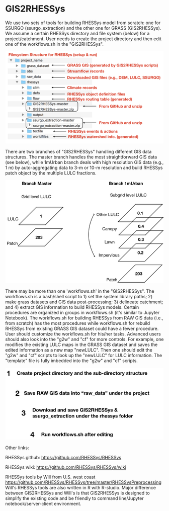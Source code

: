 # GIS2RHESSys

We use two sets of tools for building RHESSys model from scratch: one for SSURGO (ssurgo_extraction) and the other one for GRASS (GIS2RHESSys). We assume a certain RHESSys directory and file system (below) for a project/catchment. User needs to create the project directory and then edit one of the workflows.sh in the "GIS2RHESSys".

![Alt text](rhessys_filesystem.png?raw=true "Title")


There are two branches of "GIS2RHESSys" handling different GIS data structures. The master branch handles the most straightforward GIS data (see below), while 1mUrban branch deals with high resolution GIS data (e.g., 1 m) by auto-aggregating data to 3-m or 10-m resolution and build RHESSys patch object by the multiple LULC fractions. 

![Alt text](branches_difference.png?raw=true "Title")

There may be more than one 'workflows.sh' in the "GIS2RHESSys". The workflows.sh is a bash/shell script to 1) set the system library paths; 2) make grass datasets and GIS data post-processing; 3) delineate catchment; and 4) extract GIS information to build RHESSys models. Certain procedures are organized in groups in workflows.sh (it's similar to Jupyter Notebook). The workflows.sh for building RHESSys from RAW GIS data (i.e., from scratch) has the most procedures while workflows.sh for rebuild RHESSys from existing GRASS GIS dataset could have a fewer procedure. User should customize the workflows.sh for his/her tasks. Advanced users should also look into the "g2w" and "cf" for more controls.  For example, one modifies the existing LULC maps in the GRASS GIS dataset and saves the edited information as a new map "newLULC". Then one should edit the "g2w" and "cf" scripts to look up the "newLULC" for LULC information. The "template" file is fully imbedded into the "g2w" and "cf" scripts. 

![Alt text](procedure.png?raw=true "Title")

Other links:

RHESSys github: https://github.com/RHESSys/RHESSys

RHESSys wiki: https://github.com/RHESSys/RHESSys/wiki

RHESSys tools by Will from U.S. west coast https://github.com/RHESSys/RHESSys/tree/master/RHESSysPreprocessing
Will's RHESSys tools are also written in R with R-studio. Major difference between GIS2RHESSys and Will's is that GIS2RHESSys is designed to simplify the existing code and be friendly to command line/Jupyter notebook/server-client environment.
